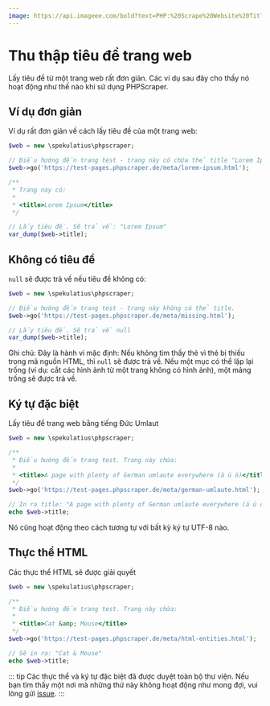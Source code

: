 ```yaml
---
image: https://api.imageee.com/bold?text=PHP:%20Scrape%20Website%20Title&bg_image=https://images.unsplash.com/photo-1542762933-ab3502717ce7
---
```


# Thu thập tiêu đề trang web

Lấy tiêu đề từ một trang web rất đơn giản. Các ví dụ sau đây cho thấy nó hoạt động như thế nào khi sử dụng PHPScraper.

## Ví dụ đơn giản

Ví dụ rất đơn giản về cách lấy tiêu đề của một trang web:

```php
$web = new \spekulatius\phpscraper;

// Điều hướng đến trang test - trang này có chứa thẻ title "Lorem Ipsum"
$web->go('https://test-pages.phpscraper.de/meta/lorem-ipsum.html');

/**
 * Trang này có:
 *
 * <title>Lorem Ipsum</title>
 */

// Lấy tiêu đề. Sẽ trả về: "Lorem Ipsum"
var_dump($web->title);
```


## Không có tiêu đề

`null` sẽ được trả về nếu tiêu đề không có:

```php
$web = new \spekulatius\phpscraper;

// Điều hướng đến trang test - trang này không có thẻ title.
$web->go('https://test-pages.phpscraper.de/meta/missing.html');

// Lấy tiêu đề. Sẽ trả về null
var_dump($web->title);
```

Ghi chú: Đây là hành vi mặc định: Nếu không tìm thấy thẻ vì thẻ bị thiếu trong mã nguồn HTML, thì `null` sẽ được trả về. Nếu một mục có thể lặp lại trống (ví dụ: cắt các hình ảnh từ một trang không có hình ảnh), một mảng trống sẽ được trả về.

## Ký tự đặc biệt

Lấy tiêu đề trang web bằng tiếng Đức Umlaut

```php
$web = new \spekulatius\phpscraper;

/**
 * Điều hướng đến trang test. Trang này chứa:
 *
 * <title>A page with plenty of German umlaute everywhere (ä ü ö)</title>
 */
$web->go('https://test-pages.phpscraper.de/meta/german-umlaute.html');

// In ra title: "A page with plenty of German umlaute everywhere (ä ü ö)"
echo $web->title;
```

Nó cũng hoạt động theo cách tương tự với bất kỳ ký tự UTF-8 nào.

## Thực thể HTML

Các thực thể HTML sẽ được giải quyết

```php
$web = new \spekulatius\phpscraper;

/**
 * Điều hướng đến trang test. Trang này chứa:
 *
 * <title>Cat &amp; Mouse</title>
 */
$web->go('https://test-pages.phpscraper.de/meta/html-entities.html');

// Sẽ in ra: "Cat & Mouse"
echo $web->title;
```

::: tip
Các thực thể và ký tự đặc biệt đã được duyệt toàn bộ thư viện. Nếu bạn tìm thấy một nơi mà những thứ này không hoạt động như mong đợi, vui lòng gửi [issue](https://github.com/spekulatius/PHPScraper/issues).
:::
